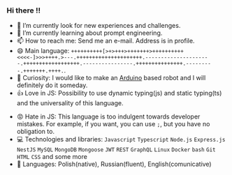 ### Hi there :bangbang:


- 🔭 I’m currently look for new experiences and challenges. 
- 🌱 I’m currently learning about prompt engineering.
- 📫 How to reach me: Send me an e-mail. Address is in profile.
- 😄 Main language: `++++++++++[>+>+++>+++++++>++++++++++<<<<-]>>>++++.>---.+++++++++++++++++++++.---------------------.++++++++++++++++++.----------------.+++++++++++++++.---------.+++++++.++++.`. 
- :tada: Curiosity: I would like to make an [Arduino](https://www.arduino.cc/) based robot and I will definitely do it someday.
- :+1: Love in JS: Possibility to use dynamic typing(js) and static typing(ts) and the universality of this language.
<!-- - :-1: Not love in JS: `'` and `"`. One way to declare strings is enough, but backward compatibility does not allow to delete it :cry:.  -->
- :rage: Hate in JS: This language is too indulgent towards developer mistakes. For example, if you want, you can use `;`, but you have no obligation to.
- :computer: Technologies and libraries: `Javascript` `Typescript` `Node.js` `Express.js` `NestJS` `MySQL` `MongoDB` `Mongoose` `JWT` `REST` `GraphQL` `Linux` `Docker` `bash` `Git` `HTML` `CSS`  and some more
- :closed_book: Languages: Polish(native), Russian(fluent), English(comunicative)

